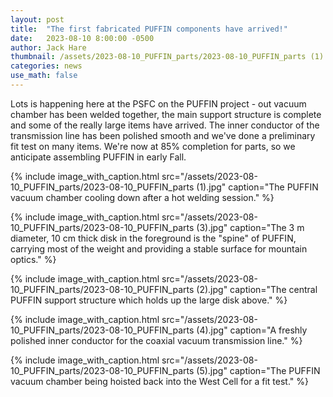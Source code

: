 ```yaml
---
layout: post
title:  "The first fabricated PUFFIN components have arrived!"
date:   2023-08-10 8:00:00 -0500
author: Jack Hare
thumbnail: /assets/2023-08-10_PUFFIN_parts/2023-08-10_PUFFIN_parts (1).jpg
categories: news
use_math: false
---
```


Lots is happening here at the PSFC on the PUFFIN project - out vacuum chamber has been welded together, the main support structure is complete and some of the really large items have arrived. The inner conductor of the transmission line has been polished smooth and we've done a preliminary fit test on many items. We're now at 85% completion for parts, so we anticipate assembling PUFFIN in early Fall.


{% include image_with_caption.html 
    src="/assets/2023-08-10_PUFFIN_parts/2023-08-10_PUFFIN_parts (1).jpg" 
    caption="The PUFFIN vacuum chamber cooling down after a hot welding session."
%}	

{% include image_with_caption.html 
    src="/assets/2023-08-10_PUFFIN_parts/2023-08-10_PUFFIN_parts (3).jpg" 
    caption="The 3 m diameter, 10 cm thick disk in the foreground is the "spine" of PUFFIN, carrying most of the weight and providing a stable surface for mountain optics."
%}


{% include image_with_caption.html 
    src="/assets/2023-08-10_PUFFIN_parts/2023-08-10_PUFFIN_parts (2).jpg" 
    caption="The central PUFFIN support structure which holds up the large disk above."
%}


{% include image_with_caption.html 
    src="/assets/2023-08-10_PUFFIN_parts/2023-08-10_PUFFIN_parts (4).jpg" 
    caption="A freshly polished inner conductor for the coaxial vacuum transmission line."
%}

{% include image_with_caption.html 
    src="/assets/2023-08-10_PUFFIN_parts/2023-08-10_PUFFIN_parts (5).jpg" 
    caption="The PUFFIN vacuum chamber being hoisted back into the West Cell for a fit test."
%}
